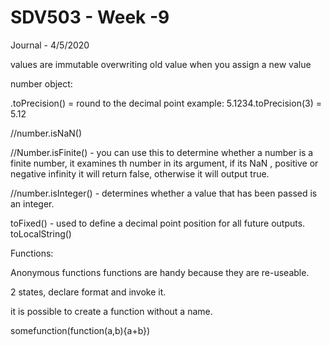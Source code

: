# SDV503 - Week -9
Journal - 4/5/2020

values are immutable
overwriting old value when you assign a new value

number object:

.toPrecision() = round to the decimal point
example:
5.1234.toPrecision(3) = 5.12

//number.isNaN()

//Number.isFinite() - you can use this to determine whether a number is a finite number, it examines th number in its argument, if its NaN , positive or negative infinity it will return false, otherwise it will output true.

//number.isInteger() - determines whether a value that has been passed is an integer.

toFixed() - used to define a decimal point position for all future outputs.
toLocalString()

Functions:

Anonymous functions
functions are handy because they are re-useable.

2 states, declare format and invoke it.

it is possible to create a function without a name.

somefunction(function(a,b){a+b})


